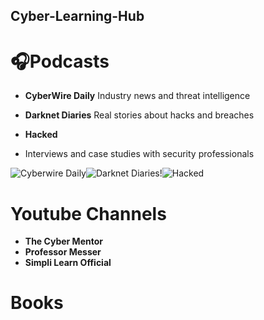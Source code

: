 ## Cyber-Learning-Hub

# 🎧Podcasts #  
- **CyberWire Daily**
  Industry news and threat intelligence

- **Darknet Diaries**
  Real stories about hacks and breaches

- **Hacked**
- Interviews and case studies with security professionals  
  
![Cyberwire Daily](https://github.com/user-attachments/assets/03703c42-1892-43e8-8014-c88a4234a967)![Darknet Diaries](https://github.com/user-attachments/assets/d8729320-9922-4b96-b568-e6c829fc6c0a)!![Hacked](https://github.com/user-attachments/assets/e8dee825-6a44-4106-9b87-049f77ff839b)


# Youtube Channels #
- **The Cyber Mentor** 
- **Professor Messer**
- **Simpli Learn Official**

# Books #
